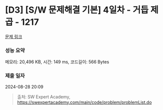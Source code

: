# [D3] [S/W 문제해결 기본] 4일차 - 거듭 제곱 - 1217 

[문제 링크](https://swexpertacademy.com/main/code/problem/problemDetail.do?contestProbId=AV14dUIaAAUCFAYD) 

### 성능 요약

메모리: 20,496 KB, 시간: 149 ms, 코드길이: 566 Bytes

### 제출 일자

2024-08-28 20:09



> 출처: SW Expert Academy, https://swexpertacademy.com/main/code/problem/problemList.do